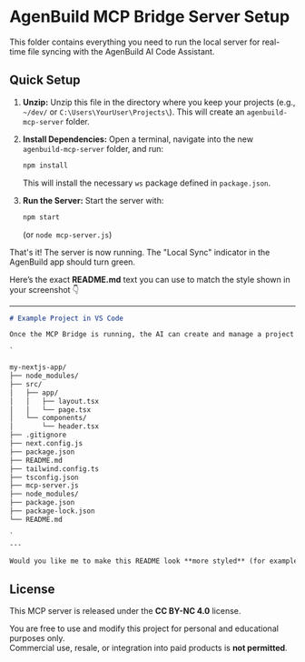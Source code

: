 # AgenBuild MCP Bridge Server Setup

This folder contains everything you need to run the local server for real-time file syncing with the AgenBuild AI Code Assistant.

## Quick Setup

1.  **Unzip:** Unzip this file in the directory where you keep your projects (e.g., `~/dev/` or `C:\Users\YourUser\Projects\`). This will create an `agenbuild-mcp-server` folder.

2.  **Install Dependencies:** Open a terminal, navigate into the new `agenbuild-mcp-server` folder, and run:
    ```bash
    npm install
    ```
    This will install the necessary `ws` package defined in `package.json`.

3.  **Run the Server:** Start the server with:
    ```bash
    npm start
    ```
    (or `node mcp-server.js`)

That's it! The server is now running. The "Local Sync" indicator in the AgenBuild app should turn green.

Here’s the exact **README.md** text you can use to match the style shown in your screenshot 👇

---

```markdown
# Example Project in VS Code

Once the MCP Bridge is running, the AI can create and manage a project directly in your local directory. Your workspace in an editor like VS Code will look something like this, with the AI handling the creation of a clean, multi-file architecture based on your requests.

`

my-nextjs-app/
├── node_modules/
├── src/
│   ├── app/
│   │   ├── layout.tsx
│   │   └── page.tsx
│   └── components/
│       └── header.tsx
├── .gitignore
├── next.config.js
├── package.json
├── README.md
├── tailwind.config.ts
├── tsconfig.json
├── mcp-server.js
├── node_modules/
├── package.json
├── package-lock.json
└── README.md

`
---

Would you like me to make this README look **more styled** (for example, with emojis, colors using Markdown tricks, or sections like *“Installation”* and *“Usage”*)?
```



## License
This MCP server is released under the **CC BY-NC 4.0** license.

You are free to use and modify this project for personal and educational purposes only.  
Commercial use, resale, or integration into paid products is **not permitted**.

